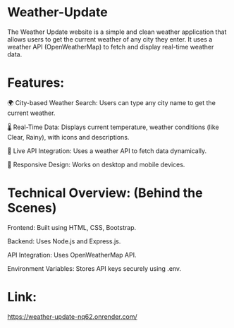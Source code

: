 # Weather-Update
The Weather Update website is a simple and clean weather application that allows users to get the current weather of any city they enter. It uses a weather API (OpenWeatherMap) to fetch and display real-time weather data.

# Features:
🌍 City-based Weather Search: Users can type any city name to get the current weather.

🌡️ Real-Time Data: Displays current temperature, weather conditions (like Clear, Rainy), with icons and descriptions.

🔁 Live API Integration: Uses a weather API to fetch data dynamically.

📱 Responsive Design: Works on desktop and mobile devices.

# Technical Overview: (Behind the Scenes)

Frontend: Built using HTML, CSS, Bootstrap.

Backend: Uses Node.js and Express.js.

API Integration: Uses OpenWeatherMap API.

Environment Variables: Stores API keys securely using .env.

# Link: 
https://weather-update-nq62.onrender.com/
